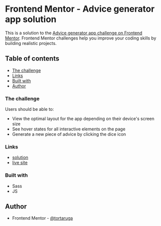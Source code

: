 # Frontend Mentor - Advice generator app solution

This is a solution to the [Advice generator app challenge on Frontend Mentor](https://www.frontendmentor.io/challenges/advice-generator-app-QdUG-13db). Frontend Mentor challenges help you improve your coding skills by building realistic projects.

## Table of contents

  - [The challenge](#the-challenge)
  - [Links](#links)
  - [Built with](#built-with)
- [Author](#author)

### The challenge

Users should be able to:

- View the optimal layout for the app depending on their device's screen size
- See hover states for all interactive elements on the page
- Generate a new piece of advice by clicking the dice icon

### Links

- [solution](https://www.frontendmentor.io/solutions/advice-generator-M19UfHDUK7)
- [live site](https://tortaruga.github.io/advice-generator/)


### Built with

- Sass
- JS


## Author

- Frontend Mentor - [@tortaruga](https://www.frontendmentor.io/profile/tortaruga)
